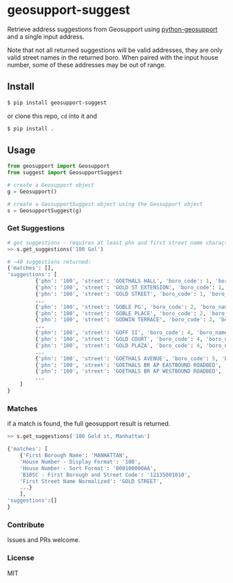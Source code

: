 # geosupport-suggest
Retrieve address suggestions from Geosupport using [python-geosupport](https://github.com/ishiland/python-geosupport) and a single input address.

Note that not all returned suggestions will be valid addresses, they are only valid street names in the returned boro. When paired with the input house number, some of these addresses may be out of range.  
 
## Install
```sh
$ pip install geosupport-suggest
```
or clone this repo, `cd` into it and
```sh
$ pip install .
```
## Usage

```python
from geosupport import Geosupport
from suggest import GeosupportSuggest

# create a Geosupport object
g = Geosupport()

# create a GeosupportSuggest object using the Geosupport object
s = GeosupportSuggest(g)
```

### Get Suggestions
```python
# get suggestions - requires at least phn and first street name character. Any `matches` return full geosupport results.
>> s.get_suggestions('100 Gol')

# ~40 suggestions returned:
{'matches': [],
'suggestions': [
         {'phn': '100', 'street': 'GOETHALS HALL', 'boro_code': 1, 'boro_name': 'MANHATTAN', 'display': '100 GOETHALS HALL, MANHATTAN'},
         {'phn': '100', 'street': 'GOLD ST EXTENSION', 'boro_code': 1, 'boro_name': 'MANHATTAN', 'display': '100 GOLD ST EXTENSION, MANHATTAN'},
         {'phn': '100', 'street': 'GOLD STREET', 'boro_code': 1, 'boro_name': 'MANHATTAN', 'display': '100 GOLD STREET, MANHATTAN'},
         ...   
         {'phn': '100', 'street': 'GOBLE PG', 'boro_code': 2, 'boro_name': 'BRONX', 'display': '100 GOBLE PG, BRONX'},
         {'phn': '100', 'street': 'GOBLE PLACE', 'boro_code': 2, 'boro_name': 'BRONX', 'display': '100 GOBLE PLACE, BRONX'},
         {'phn': '100', 'street': 'GODWIN TERRACE', 'boro_code': 2, 'boro_name': 'BRONX', 'display': '100 GODWIN TERRACE, BRONX'},
         ...   
         {'phn': '100', 'street': 'GOFF II', 'boro_code': 4, 'boro_name': 'QUEENS', 'display': '100 GOFF II, QUEENS'},
         {'phn': '100', 'street': 'GOLD COURT', 'boro_code': 4, 'boro_name': 'QUEENS', 'display': '100 GOLD COURT, QUEENS'},
         {'phn': '100', 'street': 'GOLD PLAZA', 'boro_code': 4, 'boro_name': 'QUEENS', 'display': '100 GOLD PLAZA, QUEENS'},
         ...
         {'phn': '100', 'street': 'GOETHALS AVENUE', 'boro_code': 5, 'boro_name': 'STATEN ISLAND', 'display': '100 GOETHALS AVENUE, STATEN ISLAND'},
         {'phn': '100', 'street': 'GOETHALS BR AP EASTBOUND ROADBED', 'boro_code': 5, 'boro_name': 'STATEN ISLAND', 'display': '100 GOETHALS BR AP EASTBOUND ROADBED, STATEN ISLAND'},
         {'phn': '100', 'street': 'GOETHALS BR AP WESTBOUND ROADBED', 'boro_code': 5, 'boro_name': 'STATEN ISLAND', 'display': '100 GOETHALS BR AP WESTBOUND ROADBED, STATEN ISLAND'},
         ...
    ]
}
```
### Matches
if a match is found, the full geosupport result is returned. 
```python
>> s.get_suggestions('100 Gold st, Manhattan')

{'matches': [
    {'First Borough Name': 'MANHATTAN', 
    'House Number - Display Format': '100', 
    'House Number - Sort Format': '000100000AA', 
    'B10SC - First Borough and Street Code': '12135001010', 
    'First Street Name Normalized': 'GOLD STREET', 
    ...}
    ],
'suggestions':[]
}

```

### Contribute
Issues and PRs welcome.


### License
MIT
